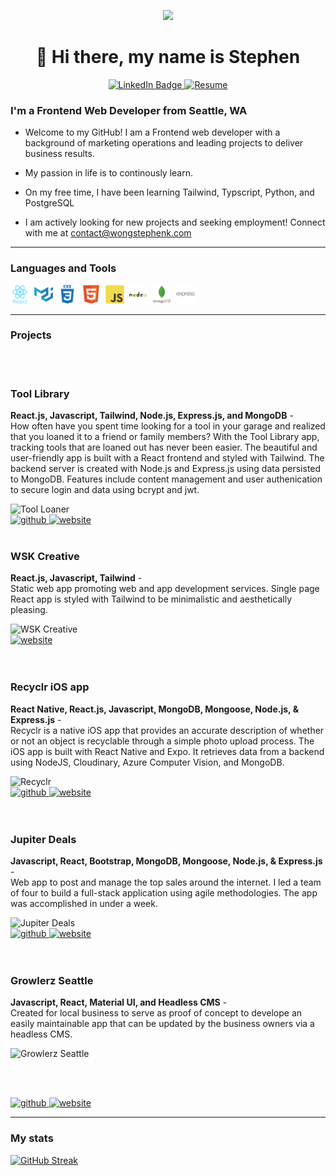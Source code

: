 <p align="center"><img src="https://user-images.githubusercontent.com/20288105/184549064-8d5ff9e6-32c7-4779-b513-c7bef8decf9a.jpg"></p>

<h1 align="center">
   👋 Hi there, my name is Stephen
</h1>

  <div id="badges" align="center">
  <a href="https://www.linkedin.com/in/wongs/">
    <img src="https://img.shields.io/badge/LinkedIn-blue?style=for-the-badge&logo=linkedin&logoColor=white" alt="LinkedIn Badge"/>
   </a>
   <a href="https://1drv.ms/b/s!AqzJmAEIVVbei4dl5oxycFxyZ6M0mg?e=ZpdIJU"><img src="https://img.shields.io/badge/Resume-6CC644?style=for-the-badge&logoColor=white" alt="Resume"/></a>
</div>

### I'm a Frontend Web Developer from Seattle, WA

- Welcome to my GitHub! I am a Frontend web developer with a background of marketing operations and leading projects to deliver business results.

- My passion in life is to continously learn.

- On my free time, I have been learning Tailwind, Typscript, Python, and PostgreSQL

- I am actively looking for new projects and seeking employment! Connect with me at <a href="mailto:contact@wongstephenk.com">contact@wongstephenk.com</a>

---

### Languages and Tools

<div>
  <img src="https://github.com/devicons/devicon/blob/master/icons/react/react-original-wordmark.svg" title="React" alt="React" width="30" height="30"/>&nbsp;
  <img src="https://github.com/devicons/devicon/blob/master/icons/materialui/materialui-original.svg" title="Material UI" alt="Material UI" width="30" height="30"/>&nbsp;
  <img src="https://github.com/devicons/devicon/blob/master/icons/css3/css3-plain-wordmark.svg"  title="CSS3" alt="CSS" width="30" height="30"/>&nbsp;
  <img src="https://github.com/devicons/devicon/blob/master/icons/html5/html5-original.svg" title="HTML5" alt="HTML" width="30" height="30"/>&nbsp;
  <img src="https://github.com/devicons/devicon/blob/master/icons/javascript/javascript-original.svg" title="JavaScript" alt="JavaScript" width="30" height="30"/>&nbsp;
  <img src="https://github.com/devicons/devicon/blob/master/icons/nodejs/nodejs-original-wordmark.svg" title="NodeJS" alt="NodeJS" width="30" height="30"/>&nbsp;
  <img src="https://github.com/devicons/devicon/blob/master/icons/mongodb/mongodb-original-wordmark.svg" title="MongoDB" alt="MongoDB" width="30" height="30"/>&nbsp;
  <img src="https://github.com/devicons/devicon/blob/master/icons/express/express-original-wordmark.svg" title="Express" alt="Express" width="30" height="30"/>&nbsp;
</div>

---

### Projects

<br />
<br />
<div>

<div width="100%">
   <h3>Tool Library</h3>
   <p><b>React.js, Javascript, Tailwind, Node.js, Express.js, and MongoDB</b> - <br /> 
      How often have you spent time looking for a tool in your garage and realized that you loaned it to a friend or family members? With the Tool Library app, tracking tools that are loaned out has never been easier. The beautiful and user-friendly app is built with a React frontend and styled with Tailwind. The backend server is created with Node.js and Express.js using data persisted to MongoDB. Features include content management and user authenication to secure login and data using bcrypt and jwt.
   </p>

   <img src="https://user-images.githubusercontent.com/20288105/192722161-110495cb-7e99-4a6a-aec4-cfcc03d51442.png" alt="Tool Loaner" width="400px" height="auto" />
   
   <br />
   
   <a href="https://github.com/wongstephen/toolloaner-frontend">
    <img src="https://img.shields.io/badge/Github-dimgray?style=for-the-badge&logo=github&logoColor=white" alt="github"/>
   </a>
   
   
   <a href="https://toollibrary.netlify.com/">
    <img src="https://img.shields.io/badge/Website-00C7B7?style=for-the-badge&logo=netlify&logoColor=white" alt="website"/>
   </a>
</div>
<br />

<div width="100%">
   <h3>WSK Creative</h3>
   <p><b>React.js, Javascript, Tailwind</b> - <br /> 
   Static web app promoting web and app development services. Single page React app is styled with Tailwind to be minimalistic and aesthetically pleasing.
   </p>

   <img src="https://user-images.githubusercontent.com/20288105/192722754-8c454eaa-5b1a-4348-a790-4ba33ecd11fd.png" alt="WSK Creative" width="400px" height="auto" />
   <br />
   <a href="http://www.wskcreative.com/">
    <img src="https://img.shields.io/badge/Website-00C7B7?style=for-the-badge&logo=netlify&logoColor=white" alt="website"/>
   </a>
</div>
<br /><br />
<div width="100%">
   <h3>Recyclr iOS app</h3>
   <p><b>React Native, React.js, Javascript, MongoDB, Mongoose, Node.js, & Express.js</b> - <br /> 
      Recyclr is a native iOS app that provides an accurate description of whether or not an object is recyclable through a simple photo upload process. The iOS app is built with React Native and Expo. It retrieves data from a backend using NodeJS, Cloudinary, Azure Computer Vision, and MongoDB. 
   </p>

   <img src="https://user-images.githubusercontent.com/20288105/188252587-2a159a33-c980-41df-b2b7-42ffbdb6af3d.png" alt="Recyclr" width="400px" height="auto" />
   
   <br />
   
   <a href="https://github.com/recyclr-app">
    <img src="https://img.shields.io/badge/Github-dimgray?style=for-the-badge&logo=github&logoColor=white" alt="github"/>
   </a>
   
   
   <a href="https://recyclr.netlify.com/">
    <img src="https://img.shields.io/badge/Website-00C7B7?style=for-the-badge&logo=netlify&logoColor=white" alt="website"/>
   </a>
</div>
<br /><br />
<div width="100%">
   <h3>Jupiter Deals</h3>
   <p><b>Javascript, React, Bootstrap, MongoDB, Mongoose, Node.js, & Express.js</b> - <br /> 
      Web app to post and manage the top sales around the internet. I led a team of four to build a full-stack application using agile methodologies. The app was accomplished in under a week. 
   </p>

   <img src="https://user-images.githubusercontent.com/20288105/184552767-92202300-44ba-4a87-8cd5-e70d16b6fa87.gif" alt="Jupiter Deals" width="400px" height="auto" />
   
   <br />
   
   <a href="https://github.com/Jupiter115">
    <img src="https://img.shields.io/badge/Github-dimgray?style=for-the-badge&logo=github&logoColor=white" alt="github"/>
   </a>
   
   
   <a href="https://jupiterdeals.netlify.app/">
    <img src="https://img.shields.io/badge/Website-00C7B7?style=for-the-badge&logo=netlify&logoColor=white" alt="website"/>
   </a>

</div>
<br /><br />
<div>
   <h3>Growlerz Seattle</h3>
   <p><b>Javascript, React, Material UI, and Headless CMS</b> - <br /> 
      Created for local business to serve as proof of concept to develope an easily maintainable app that can be updated by the business owners via a headless CMS.
   </p>

   <img src="https://user-images.githubusercontent.com/20288105/184554133-b2ab072b-dda0-4079-b5d3-89a1cf67be26.gif" alt="Growlerz Seattle" width="400px" height="auto" />
   
   <br /><br />

   <a href="https://github.com/wongstephen/growlerzseattle">
    <img src="https://img.shields.io/badge/Github-dimgray?style=for-the-badge&logo=github&logoColor=white" alt="github"/>
   </a>
   
   <a href="https://growlerzseattle.netlify.app/">
    <img src="https://img.shields.io/badge/Website-00C7B7?style=for-the-badge&logo=netlify&logoColor=white" alt="website"/>
   </a>

</div>
   
</div>
 
---

### My stats

[![GitHub Streak](https://github-readme-streak-stats.herokuapp.com?user=wongstephen&theme=highcontrast)](https://git.io/streak-stats)
